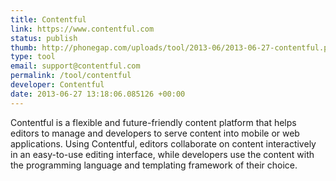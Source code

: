 ```yaml
--- 
title: Contentful
link: https://www.contentful.com
status: publish
thumb: http://phonegap.com/uploads/tool/2013-06/2013-06-27-contentful.png
type: tool
email: support@contentful.com
permalink: /tool/contentful
developer: Contentful
date: 2013-06-27 13:18:06.085126 +00:00
---
```


Contentful is a flexible and future-friendly content platform that helps editors to manage and developers to serve content into mobile or web applications. Using Contentful, editors collaborate on content interactively in an easy-to-use editing interface, while developers use the content with the programming language and templating framework of their choice.

